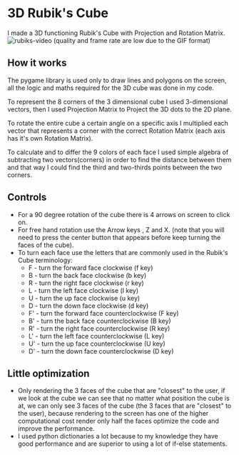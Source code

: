 # 3D Rubik's Cube
I made a 3D functioning Rubik's Cube with Projection and Rotation Matrix.
![rubiks-video](example.gif)
(quality and frame rate are low due to the GIF format)
## How it works
The pygame library is used only to draw lines and polygons on the screen, all the logic and maths required for the 3D cube was done in my code.

To represent the 8 corners of the 3 dimensional cube I used 3-dimensional vectors, then I used Projection Matrix to Project the 3D dots to the 2D plane.

To rotate the entire cube a certain angle on a specific axis I multiplied each vector that represents a corner with the correct Rotation Matrix (each axis has it's own Rotation Matrix). 

To calculate and to differ the 9 colors of each face I used simple algebra of subtracting two vectors(corners) in order to find the distance between them and that way I could find the third and two-thirds points between the two corners.

## Controls 
* For a 90 degree rotation of the cube there is 4 arrows on screen to click on.
* For free hand rotation use the Arrow keys , Z and X. (note that you will need to press the center button that appears before keep turning the faces of the cube).
* To turn each face use the letters that are commonly used in the Rubik's Cube terminology:
  * F - turn the forward face clockwise (f key)
  * B - turn the back face clockwise (b key)
  * R - turn the right face clockwise (r key)
  * L - turn the left face clockwise (l key)
  * U - turn the up face clockwise (u key)
  * D - turn the down face clockwise (d key)
  * F' - turn the forward face counterclockwise (F key)
  * B' - turn the back face counterclockwise (B key)
  * R' - turn the right face counterclockwise (R key)
  * L' - turn the left face counterclockwise (L key)
  * U' - turn the up face counterclockwise (U key)
  * D' - turn the down face counterclockwise (D key)

## Little optimization
* Only rendering the 3 faces of the cube that are "closest" to the user, if we look at the cube we can see that no matter what position the cube is at, we can only see 3 faces of the cube (the 3 faces that are "closest" to the user), because rendering to the screen has one of the higher computational cost render only half the faces optimize the code and improve the performance.
* I used python dictionaries a lot because to my knowledge they have good performance and are superior to using a lot of if-else statements.
